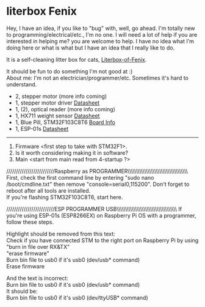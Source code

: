 <!DOCTYPE html>
<html lang="en">
<head>
    <meta charset="UTF-8">
    <meta name="viewport" content="width=device-width, initial-scale=1.0">
</head>
<body>

<h1>literbox Fenix</h1>

<p>Hey, I have an idea, if you like to "bug" with, well, go ahead. I'm totally new to programming/electrical/etc., I'm no one.
    I will need a lot of help if you are interested in helping me? you are welcome to help.
    I have no idea what I'm doing here or what is what but I have an idea that I really like to do.</p>

<p>It is a self-cleaning litter box for cats, <a href="https://github.com/Mackan2023/Literbox-of-Fenix/doc/">Literbox-of-Fenix</a>.</p>

<p>It should be fun to do something I'm not good at :)<br>
    About me: I'm not an electrician/programmer/etc. Sometimes it's hard to understand.</p>

<ul>
    <li>2, stepper motor (more info coming)</li>
    <li>1, stepper motor driver <a href="https://www.pololu.com/file/0J450/a4988_DMOS_microstepping_driver_with_translator.pdf">Datasheet</a></li>
    <li>1, (2), optical reader (more info coming)</li>
    <li>1, HX711 weight sensor <a href="https://cdn.sparkfun.com/datasheets/Sensors/ForceFlex/hx711_english.pdf">Datasheet</a></li>
    <li>1, Blue Pill, STM32F103C8T6 <a href="https://stm32-base.org/boards/STM32F103C8T6-Blue-Pill.html">Board Info</a></li>
    <li>1, ESP-01s <a href="https://www.espressif.com/sites/default/files/documentation/0a-esp8266ex_datasheet_en.pdf">Datasheet</a></li>
</ul>

<hr>

<ol>
    <li>Firmware &lt;first step to take with STM32F1&gt;.</li>
    <li>Is it worth considering making it in software?</li>
    <li>Main &lt;start from main read from 4-startup ?&gt;</li>
</ol>

<p>/////////////////////////Raspberry as PROGRAMMER\\\\\\\\\\\\\\\\\\\\\\\\\\\\\\\\\\\\
    First, check the first command line by entering "sudo nano /boot/cmdline.txt" then remove "console=serial0,115200". Don't forget to reboot after all tools are installed.<br>
    If you're flashing STM32F103C8T6, start here.</p>

<p>/////////////////////////ESP PROGRAMMER USB\\\\\\\\\\\\\\\\\\\\\\\\\\\\\\\\\\\\
    If you're using ESP-01s (ESP8266EX) on Raspberry Pi OS with a programmer, follow these steps.</p>

<p>Highlight should be removed from this text:<br>
Check if you have connected STM to the right port on Raspberry Pi by using<br>
"burn in file over RX&TX"<br>
"erase firmware"<br>
Burn bin file to usb0 if it's usb0 (dev/usb* command)<br>
Erase firmware</p>

<p>And the text is incorrect:<br>
Burn bin file to usb0 if it's usb0 (dev/usb* command)<br>
It should be:<br>
Burn bin file to usb0 if it's usb0 (dev/ttyUSB* command)</p>

</body>
</html>
